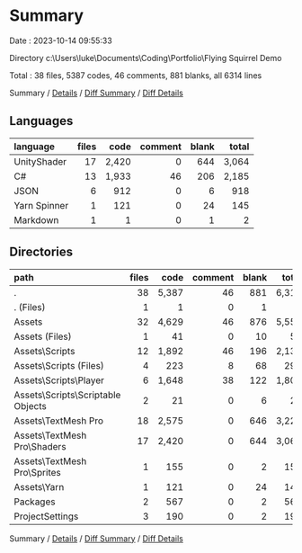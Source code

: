 # Summary

Date : 2023-10-14 09:55:33

Directory c:\\Users\\luke\\Documents\\Coding\\Portfolio\\Flying Squirrel Demo

Total : 38 files,  5387 codes, 46 comments, 881 blanks, all 6314 lines

Summary / [Details](details.md) / [Diff Summary](diff.md) / [Diff Details](diff-details.md)

## Languages
| language | files | code | comment | blank | total |
| :--- | ---: | ---: | ---: | ---: | ---: |
| UnityShader | 17 | 2,420 | 0 | 644 | 3,064 |
| C# | 13 | 1,933 | 46 | 206 | 2,185 |
| JSON | 6 | 912 | 0 | 6 | 918 |
| Yarn Spinner | 1 | 121 | 0 | 24 | 145 |
| Markdown | 1 | 1 | 0 | 1 | 2 |

## Directories
| path | files | code | comment | blank | total |
| :--- | ---: | ---: | ---: | ---: | ---: |
| . | 38 | 5,387 | 46 | 881 | 6,314 |
| . (Files) | 1 | 1 | 0 | 1 | 2 |
| Assets | 32 | 4,629 | 46 | 876 | 5,551 |
| Assets (Files) | 1 | 41 | 0 | 10 | 51 |
| Assets\\Scripts | 12 | 1,892 | 46 | 196 | 2,134 |
| Assets\\Scripts (Files) | 4 | 223 | 8 | 68 | 299 |
| Assets\\Scripts\\Player | 6 | 1,648 | 38 | 122 | 1,808 |
| Assets\\Scripts\\Scriptable Objects | 2 | 21 | 0 | 6 | 27 |
| Assets\\TextMesh Pro | 18 | 2,575 | 0 | 646 | 3,221 |
| Assets\\TextMesh Pro\\Shaders | 17 | 2,420 | 0 | 644 | 3,064 |
| Assets\\TextMesh Pro\\Sprites | 1 | 155 | 0 | 2 | 157 |
| Assets\\Yarn | 1 | 121 | 0 | 24 | 145 |
| Packages | 2 | 567 | 0 | 2 | 569 |
| ProjectSettings | 3 | 190 | 0 | 2 | 192 |

Summary / [Details](details.md) / [Diff Summary](diff.md) / [Diff Details](diff-details.md)